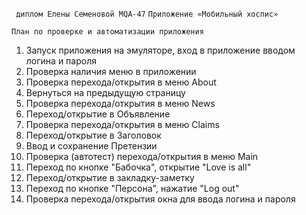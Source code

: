 ``` диплом Елены Семеновой MQA-47```
```Приложение «Мобильный хоспис»```

```План по проверке и автоматизации приложения```


1. Запуск приложения на эмуляторе, вход в приложение вводом логина и пароля
2. Проверка  наличия меню в приложении
3. Проверка  перехода/открытия в меню About
4. Вернуться на предыдущую страницу
5. Проверка  перехода/открытия в меню News 
6. Переход/открытие в Объявление
7. Проверка  перехода/открытия в меню Claims
8. Переход/открытие в Заголовок
9. Ввод и сохранение Претензии
10. Проверка (автотест) перехода/открытия в меню Main
11. Переход по кнопке "Бабочка", открытие "Love is all"
12. Переход/открытие в закладку-заметку
13. Переход по кнопке "Персона", нажатие "Log out"
14. Проверка перехода/открытия окна для ввода логина и пароля